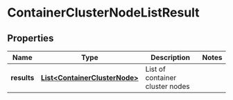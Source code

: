 # ContainerClusterNodeListResult

## Properties
Name | Type | Description | Notes
------------ | ------------- | ------------- | -------------
**results** | [**List&lt;ContainerClusterNode&gt;**](ContainerClusterNode.md) | List of container cluster nodes | 
